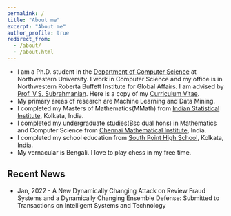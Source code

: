 ```yaml
---
permalink: /
title: "About me"
excerpt: "About me"
author_profile: true
redirect_from: 
  - /about/
  - /about.html
---
```


* I am a Ph.D. student in the [Department of Computer Science](https://www.mccormick.northwestern.edu/computer-science/) at Northwestern University. I work in Computer Science and my office is in Northwestern Roberta Buffett Institute for Global Affairs. I am advised by [Prof. V.S. Subrahmanian](https://vssubrah.github.io/). Here is a copy of my [Curriculum Vitae](https://hellokayas.github.io/files/CV.pdf).
* My primary areas of research are Machine Learning and Data Mining.
* I completed my Masters of Mathematics(MMath) from [Indian Statistical Institute](https://www.isical.ac.in/content/statistics-mathematics), Kolkata, India.
* I completed my undergraduate studies(Bsc dual hons) in Mathematics and Computer Science from [Chennai Mathematical Institute](https://www.cmi.ac.in/), India.
* I completed my school education from [South Point High School](https://www.southpoint.edu.in/), Kolkata, India.
* My vernacular is Bengali. I love to play chess in my free time.


Recent News
------

* Jan, 2022 - A New Dynamically Changing Attack on Review Fraud Systems and a Dynamically Changing Ensemble Defense: Submitted to Transactions on Intelligent Systems and Technology

